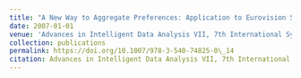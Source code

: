 ```yaml
---
title: "A New Way to Aggregate Preferences: Application to Eurovision Song Contests"
date: 2007-01-01
venue: 'Advances in Intelligent Data Analysis VII, 7th International Symposium on Intelligent Data Analysis, {IDA} 2007, Ljubljana, Slovenia, September 6-8, 2007, Proceedings'
collection: publications
permalink: https://doi.org/10.1007/978-3-540-74825-0\_14
citation: Advances in Intelligent Data Analysis VII, 7th International Symposium on Intelligent Data Analysis, IDA 2007, Ljubljana, Slovenia, September 6-8, 2007, Proceedings.
---
```

